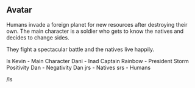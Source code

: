 ## Avatar

Humans invade a foreign planet for new resources after destroying their own. The main character is a soldier who gets to know the natives and decides to change sides. <br />

They fight a spectacular battle and the natives live happily.

ls
    Kevin - Main Character 
    Dani - Inad
    Captain Rainbow - President Storm
    Positivity Dan - Negativity Dan
    jrs - Natives
    srs - Humans  

/ls  
